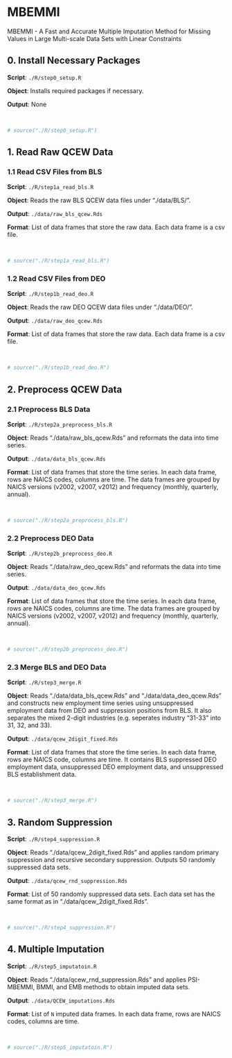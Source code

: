 # MBEMMI
MBEMMI - A Fast and Accurate Multiple Imputation Method for Missing Values in Large Multi-scale Data Sets with Linear Constraints

## 0. Install Necessary Packages

**Script**: `./R/step0_setup.R`

**Object**: Installs required packages if necessary.

**Output**: None

<br>

``` r
# source("./R/step0_setup.R")
```

## 1. Read Raw QCEW Data

### 1.1 Read CSV Files from BLS

**Script**: `./R/step1a_read_bls.R`

**Object**: Reads the raw BLS QCEW data files under “./data/BLS/”.

**Output**: `./data/raw_bls_qcew.Rds`

**Format**: List of data frames that store the raw data. Each data frame
is a csv file.

<br>

``` r
# source("./R/step1a_read_bls.R")
```

### 1.2 Read CSV Files from DEO

**Script**: `./R/step1b_read_deo.R`

**Object**: Reads the raw DEO QCEW data files under “./data/DEO/”.

**Output**: `./data/raw_deo_qcew.Rds`

**Format**: List of data frames that store the raw data. Each data frame
is a csv file.

<br>

``` r
# source("./R/step1b_read_deo.R")
```

## 2. Preprocess QCEW Data

### 2.1 Preprocess BLS Data

**Script**: `./R/step2a_preprocess_bls.R`

**Object**: Reads “./data/raw_bls_qcew.Rds” and reformats the data into
time series.

**Output**: `./data/data_bls_qcew.Rds`

**Format**: List of data frames that store the time series. In each data
frame, rows are NAICS codes, columns are time. The data frames are
grouped by NAICS versions (v2002, v2007, v2012) and frequency (monthly,
quarterly, annual).

<br>

``` r
# source("./R/step2a_preprocess_bls.R")
```

### 2.2 Preprocess DEO Data

**Script**: `./R/step2b_preprocess_deo.R`

**Object**: Reads “./data/raw_deo_qcew.Rds” and reformats the data into
time series.

**Output**: `./data/data_deo_qcew.Rds`

**Format**: List of data frames that store the time series. In each data
frame, rows are NAICS codes, columns are time. The data frames are
grouped by NAICS versions (v2002, v2007, v2012) and frequency (monthly,
quarterly, annual).

<br>

``` r
# source("./R/step2b_preprocess_deo.R")
```

### 2.3 Merge BLS and DEO Data

**Script**: `./R/step3_merge.R`

**Object**: Reads “./data/data_bls_qcew.Rds” and
“./data/data_deo_qcew.Rds” and constructs new employment time series
using unsuppressed employment data from DEO and suppression positions
from BLS. It also separates the mixed 2-digit industries (e.g. seperates
industry “31-33” into 31, 32, and 33).

**Output**: `./data/qcew_2digit_fixed.Rds`

**Format**: List of data frames that store the time series. In each data
frame, rows are NAICS code, columns are time. It contains BLS suppressed
DEO employment data, unsuppressed DEO employment data, and unsuppressed
BLS establishment data.

<br>

``` r
# source("./R/step3_merge.R")
```

## 3. Random Suppression

**Script**: `./R/step4_suppression.R`

**Object**: Reads “./data/qcew_2digit_fixed.Rds” and applies random
primary suppression and recursive secondary suppression. Outputs 50
randomly suppressed data sets.

**Output**: `./data/qcew_rnd_suppression.Rds`

**Format**: List of 50 randomly suppressed data sets. Each data set has
the same format as in “./data/qcew_2digit_fixed.Rds”.

<br>

``` r
# source("./R/step4_suppression.R")
```

## 4. Multiple Imputation

**Script**: `./R/step5_imputatoin.R`

**Object**: Reads “./data/qcew_rnd_suppression.Rds” and applies
PSI-MBEMMI, BMMI, and EMB methods to obtain imputed data sets.

**Output**: `./data/QCEW_imputations.Rds`

**Format**: List of `N` imputed data frames. In each data frame, rows
are NAICS codes, columns are time.

<br>

``` r
# source("./R/step5_imputatoin.R")
```
